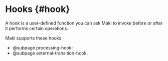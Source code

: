 # Hooks {#hook}

A hook is a user-defined function you can ask Maki to invoke before or after it performs certain operations.

Maki supports these hooks:
* @subpage processing-hook;
* @subpage external-transition-hook.
